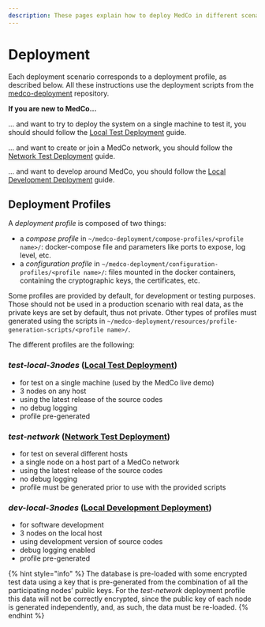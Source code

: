 ```yaml
---
description: These pages explain how to deploy MedCo in different scenarios.
---
```


# Deployment

Each deployment scenario corresponds to a deployment profile, as described below. All these instructions use the deployment scripts from the [medco-deployment](https://github.com/ldsec/medco-deployment) repository.

**If you are new to MedCo…**

… and want to try to deploy the system on a single machine to test it, you should should follow the [Local Test Deployment](local-test-deployment.md) guide.

… and want to create or join a MedCo network, you should follow the [Network Test Deployment](network-test-deployment.md) guide.

… and want to develop around MedCo, you should follow the [Local Development Deployment](local-development-deployment.md) guide.

## Deployment Profiles

A _deployment profile_ is composed of two things:

* a _compose profile_ in `~/medco-deployment/compose-profiles/<profile name>/`: docker-compose file and parameters like ports to expose, log level, etc.
* a _configuration profile_ in `~/medco-deployment/configuration-profiles/<profile name>/`: files mounted in the docker containers, containing the cryptographic keys, the certificates, etc.

Some profiles are provided by default, for development or testing purposes. Those should not be used in a production scenario with real data, as the private keys are set by default, thus not private. Other types of profiles must generated using the scripts in `~/medco-deployment/resources/profile-generation-scripts/<profile name>/`.

The different profiles are the following:

### _test-local-3nodes_ \([Local Test Deployment](local-test-deployment.md)\)

* for test on a single machine \(used by the MedCo live demo\)
* 3 nodes on any host
* using the latest release of the source codes
* no debug logging
* profile pre-generated

### _test-network_ \([Network Test Deployment](network-test-deployment.md)\)

* for test on several different hosts
* a single node on a host part of a MedCo network
* using the latest release of the source codes
* no debug logging
* profile must be generated prior to use with the provided scripts

### _dev-local-3nodes_ \([Local Development Deployment](local-development-deployment.md)\)

* for software development
* 3 nodes on the local host
* using development version of source codes
* debug logging enabled
* profile pre-generated

{% hint style="info" %}
The database is pre-loaded with some encrypted test data using a key that is pre-generated from the combination of all the participating nodes’ public keys. For the _test-network_ deployment profile this data will not be correctly encrypted, since the public key of each node is generated independently, and, as such, the data must be re-loaded.
{% endhint %}

